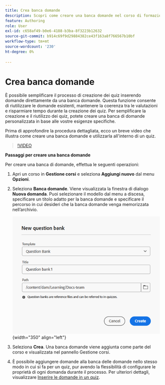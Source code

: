```yaml
---
title: Crea banca domande
description: Scopri come creare una banca domande nel corso di formazione e apprendimento del prodotto
feature: Authoring
role: User
exl-id: c658af49-b0e6-4188-b3ba-8f3223b12632
source-git-commit: b914c69f9d29884382ce43f163a8f766567b10bf
workflow-type: tm+mt
source-wordcount: '230'
ht-degree: 0%

---
```


# Crea banca domande

È possibile semplificare il processo di creazione dei quiz inserendo domande direttamente da una banca domande. Questa funzione consente di riutilizzare le domande esistenti, mantenere la coerenza tra le valutazioni e risparmiare tempo durante la creazione dei quiz.
Per semplificare la creazione e il riutilizzo dei quiz, potete creare una banca di domande personalizzata in base alle vostre esigenze specifiche.

Prima di approfondire la procedura dettagliata, ecco un breve video che illustra come creare una banca domande e utilizzarla all&#39;interno di un quiz.

>[!VIDEO](https://video.tv.adobe.com/v/3475212/learning-content-aem-guides)

**Passaggi per creare una banca domande**

Per creare una banca di domande, effettua le seguenti operazioni:

1. Apri un corso in **Gestione corsi** e seleziona **Aggiungi nuovo** dal menu **Opzioni**.
1. Seleziona **Banca domande**.
Viene visualizzata la finestra di dialogo **Nuova domanda**. Puoi selezionare il modello dal menu a discesa, specificare un titolo adatto per la banca domande e specificare il percorso in cui desideri che la banca domande venga memorizzata nell’archivio.

   ![](assets/question-bank-create.png){width="350" align="left"}

1. Seleziona **Crea**.
Una banca domande viene aggiunta come parte del corso e visualizzata nel pannello Gestione corsi.
1. È possibile aggiungere domande alla banca delle domande nello stesso modo in cui si fa per un quiz, pur avendo la flessibilità di configurare le proprietà di ogni domanda durante il processo. Per ulteriori dettagli, visualizzare [Inserire le domande in un quiz](./quiz-insert-questions.md).
